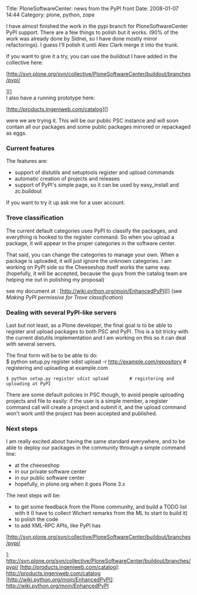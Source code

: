 Title: PloneSoftwareCenter: news from the PyPI front
Date: 2008-01-07 14:44
Category: plone, python, zope

I have almost finished the work in the pypi branch for
PloneSoftwareCenter PyPI support. There are a few things to polish but
it works. (90% of the work was already done by Sidnei, so I have done
mostly minor refactorings). I guess I'll polish it until Alex Clark
merge it into the trunk.   
  
If you want to give it a try, you can use the buildout I have added in
the collective here:   
  

[http://svn.plone.org/svn/collective/PloneSoftwareCenter/buildout/branches/pypi/
  
][]   
I also have a running prototype here:   
  
[http://products.ingeniweb.com/catalog][]   
  
were we are trying it. This will be our public PSC instance and will
soon contain all our packages and some public packages mirrored or
repackaged as eggs.   
### Current features

  
The features are:   
-   support of distutils and setuptools register and upload commands
-   automatic creation of projects and releases
-   support of PyPI's simple page, so it can be used by easy\_install
    and zc.buildout

  
If you want to try it up ask me for a user account.   
### Trove classification

  
The current default categories uses PyPI to classify the packages, and
everything is hooked to the register command. So when you upload a
package, it will appear in the proper categories in the software center.
  
  
That said, you can change the categories to manage your own. When a
package is uploaded, it will just ignore the unknown categories. I am
working on PyPI side so the Cheeseshop itself works the same way.   
(hopefully, it will be accepted, because the guys from the catalog team
are helping me out in polishing my proposal)   
  
see my document at : [http://wiki.python.org/moin/EnhancedPyPI][] (see
*Making PyPI permissive for Trove classification*)   
### Dealing with several PyPI-like servers

  
Last but not least, as a Plone developer, the final goal is to be able
to register and upload packages to both PSC and PyPI. This is a bit
tricky with the current distutils implementation and I am working on
this so it can deal with several servers.   
  
The final form will be to be able to do:   
   $ python setup.py register sdist upload -r http://example.com/repository       # registering and uploading at example.com

    $ python setup.py register sdist upload        # registering and uploading at PyPI

  
There are some default policies in PSC though, to avoid people
uploading projects and file to easily: if the user is a simple member, a
register command call will create a project and submit it, and the
upload command won't work until the project has been accepted and
published.   
### Next steps

  
I am really excited about having the same standard everywhere, and to
be able to deploy our packages in the community through a simple command
line:   
-   at the cheeseshop
-   in our private software center
-   in our public software center
-   hopefully, in plone.org when it goes Plone 3.x

  
The next steps will be:   
-   to get some feedback from the Plone community, and build a TODO list
    with it (I have to collect Wichert remarks from the ML to start to
    build it)
-   to polish the code
-   to add XML-RPC APIs, like PyPI has

  [http://svn.plone.org/svn/collective/PloneSoftwareCenter/buildout/branches/pypi/
    
 ]: http://svn.plone.org/svn/collective/PloneSoftwareCenter/buildout/branches/pypi/
  [http://products.ingeniweb.com/catalog]: http://products.ingeniweb.com/catalog
  [http://wiki.python.org/moin/EnhancedPyPI]: http://wiki.python.org/moin/EnhancedPyPI
